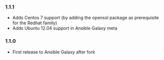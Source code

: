 ### 1.1.1

* Adds Centos 7 support (by adding the openssl package as prerequisite for the Redhat family)
* Adds Ubuntu 12.04 support in Ansible Galaxy meta

### 1.1.0

* First release to Ansible Galaxy after fork
